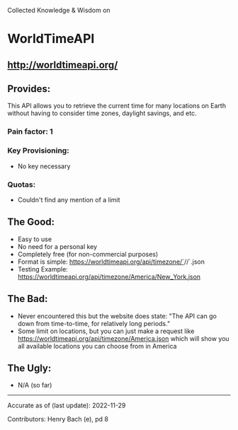Collected Knowledge & Wisdom on
# WorldTimeAPI
http://worldtimeapi.org/
---
## Provides:
This API allows you to retrieve the current time for many locations on Earth without having to consider time zones, daylight savings, and etc.

### Pain factor: 1

### Key Provisioning:
- No key necessary

### Quotas:
- Couldn't find any mention of a limit

## The Good:
- Easy to use
- No need for a personal key
- Completely free (for non-commercial purposes)
- Format is simple: https://worldtimeapi.org/api/timezone/`<Area>/<Location>/<Optional Specific Area>`.json
- Testing Example: https://worldtimeapi.org/api/timezone/America/New_York.json

## The Bad:
- Never encountered this but the website does state: "The API can go down from time-to-time, for relatively long periods."
- Some limit on locations, but you can just make a request like https://worldtimeapi.org/api/timezone/America.json which will show you all available locations you can choose from in America

## The Ugly:
- N/A (so far)

---

Accurate as of (last update):   2022-11-29

Contributors:
Henry Bach (e), pd 8
